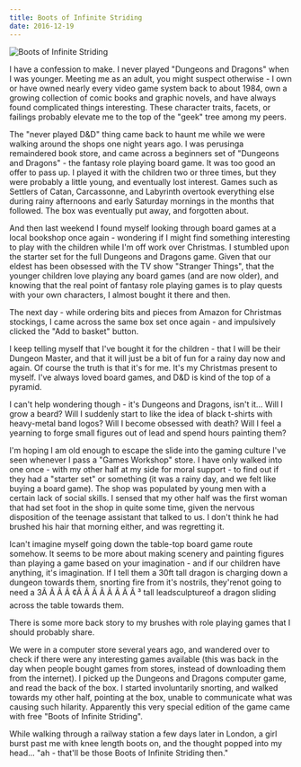 ```yaml
---
title: Boots of Infinite Striding
date: 2016-12-19
---
```


![Boots of Infinite Striding](https://source.unsplash.com/d34DtRp1bqo/1600x900)

I have a confession to make. I never played "Dungeons and Dragons" when I was younger. Meeting me as an adult, you might suspect otherwise - I own or have owned nearly every video game system back to about 1984, own a growing collection of comic books and graphic novels, and have always found complicated things interesting. These character traits, facets, or failings probably elevate me to the top of the "geek" tree among my peers.

The "never played D&D" thing came back to haunt me while we were walking around the shops one night years ago. I was perusinga remaindered book store, and came across a beginners set of "Dungeons and Dragons" - the fantasy role playing board game. It was too good an offer to pass up. I played it with the children two or three times, but they were probably a little young, and eventually lost interest. Games such as Settlers of Catan, Carcassonne, and Labyrinth overtook everything else during rainy afternoons and early Saturday mornings in the months that followed. The box was eventually put away, and forgotten about.

And then last weekend I found myself looking through board games at a local bookshop once again - wondering if I might find something interesting to play with the children while I'm off work over Christmas. I stumbled upon the starter set for the full Dungeons and Dragons game. Given that our eldest has been obsessed with the TV show "Stranger Things", that the younger children love playing any board games (and are now older), and knowing that the real point of fantasy role playing games is to play quests with your own characters, I almost bought it there and then.

The next day - while ordering bits and pieces from Amazon for Christmas stockings, I came across the same box set once again - and impulsively clicked the "Add to basket" button.

I keep telling myself that I've bought it for the children - that I will be their Dungeon Master, and that it will just be a bit of fun for a rainy day now and again. Of course the truth is that it's for me. It's my Christmas present to myself. I've always loved board games, and D&D is kind of the top of a pyramid.

I can't help wondering though - it's Dungeons and Dragons, isn't it... Will I grow a beard? Will I suddenly start to like the idea of black t-shirts with heavy-metal band logos? Will I become obsessed with death? Will I feel a yearning to forge small figures out of lead and spend hours painting them?

I'm hoping I am old enough to escape the slide into the gaming culture I've seen whenever I pass a "Games Workshop" store. I have only walked into one once - with my other half at my side for moral support - to find out if they had a "starter set" or something (it was a rainy day, and we felt like buying a board game). The shop was populated by young men with a certain lack of social skills. I sensed that my other half was the first woman that had set foot in the shop in quite some time, given the nervous disposition of the teenage assistant that talked to us. I don't think he had brushed his hair that morning either, and was regretting it.

Ican't imagine myself going down the table-top board game route somehow. It seems to be more about making scenery and painting figures than playing a game based on your imagination - and if our children have anything, it's imagination. If I tell them a 30ft tall dragon is charging down a dungeon towards them, snorting fire from it's nostrils, they'renot going to need a 3Ã Ã Ã Ã ¢Ã Ã Ã Ã Ã Ã Ã Ã ³ tall leadsculptureof a dragon sliding across the table towards them.

There is some more back story to my brushes with role playing games that I should probably share.

We were in a computer store several years ago, and wandered over to check if there were any interesting games available (this was back in the day when people bought games from stores, instead of downloading them from the internet). I picked up the Dungeons and Dragons computer game, and read the back of the box. I started involuntarily snorting, and walked towards my other half, pointing at the box, unable to communicate what was causing such hilarity. Apparently this very special edition of the game came with free "Boots of Infinite Striding".

While walking through a railway station a few days later in London, a girl burst past me with knee length boots on, and the thought popped into my head... "ah - that'll be those Boots of Infinite Striding then."